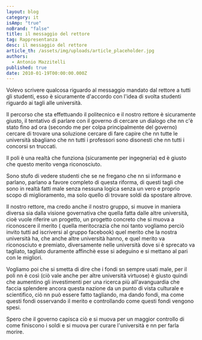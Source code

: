 ```yaml
---
layout: blog
category: it
isAmp: "true"
noBrand: "false"
title: il messaggio del rettore
tag: Rappresentanza
desc: il messaggio del rettore
article_th: /assets/img/uploads/article_placeholder.jpg
authors:
  - Antonio Mazzitelli
published: true
date: 2010-01-19T00:00:00.000Z
---
```


Volevo scrivere qualcosa riguardo al messaggio mandato dal rettore a tutti gli studenti, esso è sicuramente d'accordo con l'idea di svolta studenti riguardo ai tagli alle università.

Il percorso che sta effettuando il politecnico e il nostro rettore è sicuramente giusto, il tentativo di parlare con il governo di cercare un dialogo che nn c'è stato fino ad ora (secondo me per colpa principalmente del governo) cercare di trovare una soluzione cercare di fare capire che nn tutte le università sbagliano che nn tutti i professori sono disonesti che nn tutti i concorsi sn truccati.

Il poli è una realtà che funziona (sicuramente per ingegneria) ed è giusto che questo merito venga riconosciuto.

Sono stufo di vedere studenti che se ne fregano che nn si informano e parlano, parlano a favore completo di questa riforma, di questi tagli che sono in realtà fatti male senza nessuna logica senza un vero e proprio scopo di miglioramento, ma solo quello di trovare soldi da spostare altrove.

Il nostro rettore, ma credo anche il nostro gruppo, si muove in maniera diversa sia dalla visione governativa che quella fatta dalle altre università, cioè vuole riferire un progetto, un progetto concreto che si muova a riconoscere il merito ( quella meritocrazia che noi tanto vogliamo perciò invito tutti ad iscriversi al gruppo facebook) quel merito che la nostra università ha, che anche altre università hanno, e quel merito va riconosciuto e premiato, diversamente nelle università dove si è sprecato va tagliato, tagliato duramente affinchè esse si adeguino e si mettano al pari con le migliori.

Vogliamo poi che si smetta di dire che i fondi sn sempre usati male, per il poli nn è così (ciò vale anche per altre università virtuose) è giusto quindi che aumentino gli investimenti per una ricerca più all'avanguardia che faccia splendere ancora questa nazione da un punto di vista culturale e scientifico, ciò nn può essere fatto tagliando, ma dando fondi, ma come questi fondi osservando il merito e controllando come questi fondi vengono spesi.

Spero che il governo capisca ciò e si muova per un maggior controllo di come finiscono i soldi e si muova per curare l'università e nn per farla morire.
